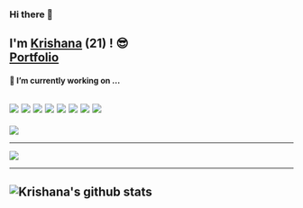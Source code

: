 ### Hi there 👋
I'm [Krishana](https://krishana18kumar.github.io/Resume/) (21) ! :sunglasses:<br>
<a href="https://krishana18kumar.github.io/Resume/">
 Portfolio 
 </a>
----

#### 🔭 I’m currently working on ...
<a src="https://www.javascript.com/"><img src="https://img.icons8.com/color/48/000000/javascript.png"/></a>
<a src="https://reactjs.org/"><img src="https://img.icons8.com/color/48/000000/react-native.png"/></a>
<a src="https://nodejs.org/"><img src="https://img.icons8.com/color/48/000000/nodejs.png"/></a>
<a src="https://www.mongodb.com/"><img src="https://img.icons8.com/color/48/000000/mongodb.png"/></a>
<a src="https://getbootstrap.com/"><img src="https://img.icons8.com/color/48/000000/bootstrap.png"/></a>
<a src="https://github.com/"><img src="https://img.icons8.com/color/48/000000/github--v1.png"/></a>
<a src="https://www.w3schools.com/css/"><img src="https://img.icons8.com/color/48/000000/css3.png"/></a>
<a src="https://www.w3schools.com/html/"><img src="https://img.icons8.com/color/48/000000/html-5.png"/></a>
----

<a href="https://github.com/krishana18kumar">
  <img src="https://komarev.com/ghpvc/?username=krishana18kumar&style=flat-square" />
 </a>

---

<a href="https://github.com/krishana18kumar">
  <img src="https://github-readme-stats.vercel.app/api/top-langs/?username=krishana18kumar&layout=compact" />
</a>

----

![Krishana's github stats](https://github-readme-stats.vercel.app/api?username=krishana18kumar&show_icons=true)
----
